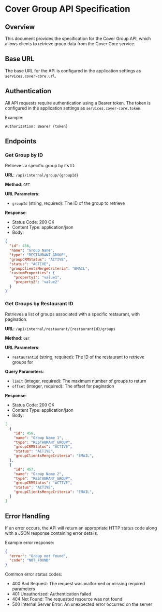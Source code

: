 # Cover Group API Specification

## Overview
This document provides the specification for the Cover Group API, which allows clients to retrieve group data from the Cover Core service.

## Base URL
The base URL for the API is configured in the application settings as `services.cover-core.url`.

## Authentication
All API requests require authentication using a Bearer token. The token is configured in the application settings as `services.cover-core.token`.

Example:
```
Authorization: Bearer {token}
```

## Endpoints

### Get Group by ID
Retrieves a specific group by its ID.

**URL**: `/api/internal/group/{groupId}`

**Method**: `GET`

**URL Parameters**:
- `groupId` (string, required): The ID of the group to retrieve

**Response**:
- Status Code: 200 OK
- Content Type: application/json
- Body:
```json
{
  "id": 456,
  "name": "Group Name",
  "type": "RESTAURANT_GROUP",
  "groupCRMStatus": "ACTIVE",
  "status": "ACTIVE",
  "groupClientsMergeCriteria": "EMAIL",
  "customProperties": {
    "property1": "value1",
    "property2": "value2"
  }
}
```

### Get Groups by Restaurant ID
Retrieves a list of groups associated with a specific restaurant, with pagination.

**URL**: `/api/internal/restaurant/{restaurantId}/groups`

**Method**: `GET`

**URL Parameters**:
- `restaurantId` (string, required): The ID of the restaurant to retrieve groups for

**Query Parameters**:
- `limit` (integer, required): The maximum number of groups to return
- `offset` (integer, required): The offset for pagination

**Response**:
- Status Code: 200 OK
- Content Type: application/json
- Body:
```json
[
  {
    "id": 456,
    "name": "Group Name 1",
    "type": "RESTAURANT_GROUP",
    "groupCRMStatus": "ACTIVE",
    "status": "ACTIVE",
    "groupClientsMergeCriteria": "EMAIL",
  },
  {
    "id": 457,
    "name": "Group Name 2",
    "type": "RESTAURANT_GROUP",
    "groupCRMStatus": "ACTIVE",
    "status": "ACTIVE",
    "groupClientsMergeCriteria": "EMAIL",
  }
]
```

## Error Handling
If an error occurs, the API will return an appropriate HTTP status code along with a JSON response containing error details.

Example error response:
```json
{
  "error": "Group not found",
  "code": "NOT_FOUND"
}
```

Common error status codes:
- 400 Bad Request: The request was malformed or missing required parameters
- 401 Unauthorized: Authentication failed
- 404 Not Found: The requested resource was not found
- 500 Internal Server Error: An unexpected error occurred on the server